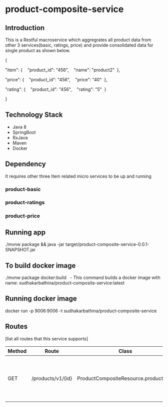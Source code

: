 # product-composite-service
## Introduction
This is a Restful macroservice which aggregrates all product data from other 3 services(basic, ratings, price) and provide consolidated data for single product as shown below.

{  

"item": {    "product_id": "456",    "name": "product2"  }, 

"price": {    "product_id": "456",    "price": "40"  },

"rating": {    "product_id": "456",    "rating": "5"  }

}

## Technology Stack

* Java 8
* SpringBoot
* RxJava
* Maven
* Docker

## Dependency
It requires other three Item related micro services to be up and running

### product-basic
### product-ratings
### product-price

## Running app

./mvnw package && java -jar target/product-composite-service-0.0.1-SNAPSHOT.jar

## To build docker image

./mvnw package docker:build   - This command builds a docker image with name: sudhakarbathina/product-composite-service:latest

## Running docker image

docker run -p 9006:9006 -t sudhakarbathina/product-composite-service   

## Routes

[list all routes that this service supports]

| Method | Route | Class | Description
| ------ | ----- | ----- | -----------
| GET | /products/v1/{id} | ProductCompositeResource.productById | Provides requested product Itemid, name, rating and price info
